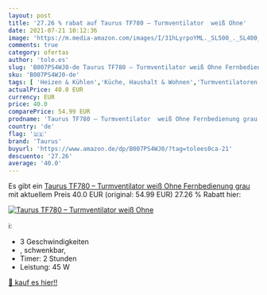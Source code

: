 ```yaml
---
layout: post
title: '27.26 % rabat auf Taurus TF780 – Turmventilator  weiß Ohne'
date: 2021-07-21 10:12:36
image: 'https://m.media-amazon.com/images/I/31hLyrpoYML._SL500_._SL400_.jpg'
comments: true
category: ofertas
author: 'tole.es'
slug: 'B007PS4WJ0-de Taurus TF780 – Turmventilator weiß Ohne Fernbedienung grau'
sku: 'B007PS4WJ0-de'
tags: [ 'Heizen & Kühlen','Küche, Haushalt & Wohnen','Turmventilatoren','Ventilatoren','taurus', ]
actualPrice: 40.0 EUR
currency: EUR
price: 40.0
comparePrice: 54.99 EUR
prodname: 'Taurus TF780 – Turmventilator  weiß Ohne Fernbedienung grau'
country: 'de'
flag: '🇩🇪'
brand: 'Taurus'
buyurl: 'https://www.amazon.de/dp/B007PS4WJ0/?tag=tolees0ca-21'
descuento: '27.26'
average: '40.0'
---
```


Es gibt ein [Taurus TF780 – Turmventilator  weiß Ohne Fernbedienung grau](https://www.amazon.de/dp/B007PS4WJ0/?tag=tolees0ca-21) mit aktuellem Preis 40.0 EUR (original: 54.99 EUR) 27.26 % Rabatt hier:

[![Taurus TF780 – Turmventilator  weiß Ohne](https://m.media-amazon.com/images/I/31hLyrpoYML._SL500_._SL400_.jpg)](https://www.amazon.de/dp/B007PS4WJ0/?tag=tolees0ca-21)

ℹ️:

- 3 Geschwindigkeiten
- , schwenkbar,
- Timer: 2 Stunden
- Leistung: 45 W

[🛒 kauf es hier!!](https://www.amazon.de/dp/B007PS4WJ0/?tag=tolees0ca-21)

